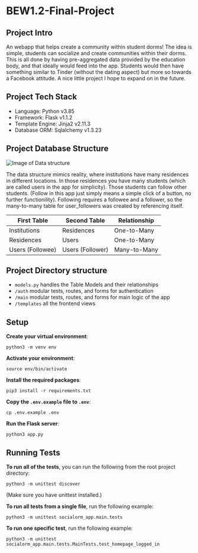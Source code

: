 # BEW1.2-Final-Project

## Project Intro
An webapp that helps create a community within student dorms! The idea is simple, students can socialize and create communities within their dorms. This is all done by having pre-aggregated data provided by the education body, and that ideally would feed into the app. Students would then have something similar to Tinder (without the dating aspect) but more so towards a Facebook attitude. A nice little project I hope to expand on in the future.

## Project Tech Stack
- Language: Python v3.85
- Framework: Flask v1.1.2
- Template Engine: Jinja2 v2.11.3
- Database ORM: Sqlalchemy v1.3.23

## Project Database Structure
![Image of Data structure](https://drive.google.com/file/d/1jqdPoUGf-EBR7w2jbYoO6jdaPUvvARHN/view?usp=sharing)

The data structure mimics reality, where institutions have many residences in different locations. In those residences you have many students (which are called users in the app for simplicity). Those students can follow other students. (Follow in this app just simply means a simple click of a button, no further functionility). Following requires a followee and a follower, so the many-to-many table for user_followers was created by referencing itself.

First Table | Second Table | Relationship
------------ | ------------- | -------------
Institutions | Residences | One-to-Many
Residences | Users | One-to-Many
Users (Followee) | Users (Follower) | Many-to-Many

## Project Directory structure
- `models.py` handles the Table Models and their relationships
- `/auth` modular tests, routes, and forms for authentication
- `/main` modular tests, routes, and forms for main logic of the app
- `/templates` all the frontend views

## Setup

**Create your virtual environment**:
```
python3 -m venv env
```

**Activate your environment**:
```
source env/bin/activate
```

**Install the required packages**:
```
pip3 install -r requirements.txt
```

**Copy the `.env.example` file to `.env`**:
```
cp .env.example .env
```

**Run the Flask server**:
```
python3 app.py
```

## Running Tests
**To run all of the tests**, you can run the following from the root project directory:
```
python3 -m unittest discover
```

(Make sure you have unittest installed.)

**To run all tests from a single file**, run the following example:
```
python3 -m unittest socialorm_app.main.tests
```

**To run one specific test**, run the following example:
```
python3 -m unittest socialorm_app.main.tests.MainTests.test_homepage_logged_in
```

##